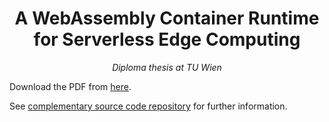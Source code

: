 <div align="center">
  <h1>A WebAssembly Container Runtime for Serverless Edge Computing</h1>
  
  <i>Diploma thesis at TU Wien</i>
</div>

Download the PDF from [here](https://github.com/PhilippGackstatter/diploma-thesis/releases/download/1.0/thesis-print.pdf).

See [complementary source code repository](https://github.com/PhilippGackstatter/wow) for further information.
